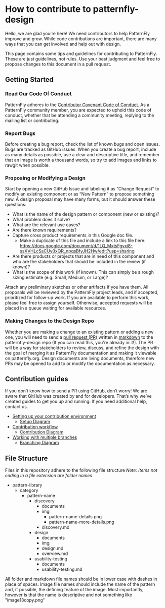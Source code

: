 # How to contribute to patternfly-design

Hello, we are glad you’re here! We need contributors to help PatternFly improve and grow. While code contributions are important, there are many ways that you can get involved and help out with design.

This page contains some tips and guidelines for contributing to PatternFly. These are just guidelines, not rules. Use your best judgment and feel free to propose changes to this document in a pull request.

## Getting Started


### Read Our Code Of Conduct

PatternFly adheres to the [Contributor Covenant Code of Conduct](http://contributor-covenant.org). As a PatternFly community member, you are expected to uphold this code of conduct, whether that be attending a community meeting, replying to the mailing list or contributing.

### Report Bugs

Before creating a bug report, check the list of known bugs and open issues. Bugs are tracked as GitHub issues. When you create a bug report, include as many details as possible, use a clear and descriptive title, and remember that an image is worth a thousand words, so try to add images and links to rawgit when possible.

### Proposing or Modifying a Design

Start by opening a new GitHub Issue and labeling it as “Change Request” to modify an existing component or as “New Pattern” to propose something new. A design proposal may have many forms, but it should answer these questions:

- What is the name of the design pattern or component (new or existing)?
- What problem does it solve? 
- What are the relevant use cases?
- Are there known requirements?
- Capture cross product requirements in this Google doc file. 
  * Make a duplicate of this file and include a link to this file here:
  https://docs.google.com/document/d/1LQ_MxtsFgvxi8-ssXVHLcSaCUy0xQR_npqsBfyJH2Hw/edit?usp=sharing
- Are there products or projects that are in need of this component and who are the stakeholders that should be included in the review (if known)?
- What is the scope of this work (if known). This can simply be a rough sizing estimate (e.g. Small, Medium, or Large)?

Attach any preliminary sketches or other artifacts if you have them. All proposals will be reviewed by the PatternFly project leads, and if accepted, prioritized for follow-up work. If you are available to perform this work, please feel free to assign yourself. Otherwise, accepted requests will be placed in a queue waiting for available resources.

### Making Changes to the Design Repo

Whether you are making a change to an existing pattern or adding a new one, you will need to send a [pull request (PR)](https://help.github.com/articles/about-pull-requests/) written in [markdown](https://guides.github.com/features/mastering-markdown/) to the patternfly-design repo (If you can read this, you're already in it!). The PR will be a way for stakeholders to review, discuss, and refine the design with the goal of merging it as PatternFly documentation and making it viewable on patternfly.org. Design documents are living documents, therefore new PRs may be opened to add to or modify the documentation as necessary.



## Contribution guides

If you don’t know how to send a PR using GitHub, don’t worry! We are aware that GitHub was created by and for developers. That’s why we’ve created guides to get you up and running. If you need additional help, contact us.

- [Setting up your contribution environment](https://github.com/patternfly/patternfly-design/wiki/Git-Setup)
  - [Setup Diagram](https://github.com/patternfly/patternfly-design/wiki/Setup-Diagram)
- [Contribution workflow](https://github.com/patternfly/patternfly-design/wiki/Contribution-Workflow)
  - [Contribution Diagram](https://github.com/patternfly/patternfly-design/wiki/Contribution-Diagram)
- [Working with multiple branches](https://github.com/patternfly/patternfly-design/wiki/Multiple-Branches)
  - [Branching Diagram](https://github.com/patternfly/patternfly-design/wiki/Branching-Diagram)


## File Structure

Files in this repository adhere to the following file structure
*Note: Items not ending in a file extension are folder names*

- pattern-library
  - category
    - pattern-name
      - discovery
        - documents
        - img
          - pattern-name-details.png
          - pattern-name-more-details.png
        - discovery.md
      - design
        - documents
        - img
        - design.md
        - overview.md
      - usability-testing
        - documents
        - usability-testing.md

All folder and markdown file names should be in lower case with dashes in place of spaces.
Image file names should include the name of the pattern and, if possible, the defining feature of the image. Most importantly, however is that the name is descriptive and not something like "image13copy.png"
